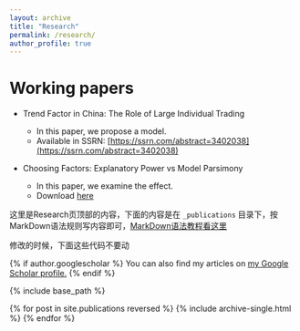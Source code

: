 ```yaml
---
layout: archive
title: "Research"
permalink: /research/
author_profile: true
---
```


# Working papers

+ Trend Factor in China: The Role of Large Individual Trading
  + In this paper, we propose a model.
  + Available in SSRN: [https://ssrn.com/abstract=3402038](https://ssrn.com/abstract=3402038)

+ Choosing Factors: Explanatory Power vs Model Parsimony

  + In this paper, we examine the effect.
  + Download [here](https://yangliu-finance.github.io/files/WorkingPaper.pdf)



这里是Research页顶部的内容，下面的内容是在 `_publications` 目录下，按MarkDown语法规则写内容即可，[MarkDown语法教程看这里](http://xianbai.me/learn-md/article/about/readme.html)

修改的时候，下面这些代码不要动


{% if author.googlescholar %}
  You can also find my articles on <u><a href="{{author.googlescholar}}">my Google Scholar profile</a>.</u>
{% endif %}

{% include base_path %}

{% for post in site.publications reversed %}
  {% include archive-single.html %}
{% endfor %}
